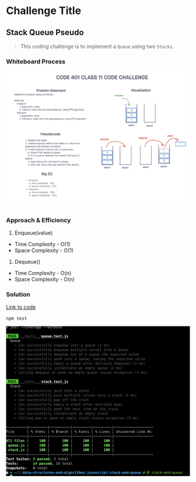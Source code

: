 # Challenge Title
## Stack Queue Pseudo
> This coding challenge is to implement a `Queue` using two `Stacks`.

### Whiteboard Process
![Stack Queue Pseudo](../images/stack-queue-pseudo.png)

### Approach & Efficiency
<!-- What approach did you take? Why? What is the Big O space/time for this approach? -->

1. Enqueue(value)
  * Time Complexity - O(1)
  * Space Complexity - O(1)
1. Dequeue()
  * Time Complexity - O(n)
  * Space Complexity - O(n)

### Solution
<!-- Show how to run your code, and examples of it in action -->
[Link to code](https://github.com/cleecoloma/data-structures-and-algorithms/blob/main/javascript/linked-list-zip/index.js)
```text
npm test
```
![Stack Queue Pseudo](../images/stack-and-queue-test.png)

